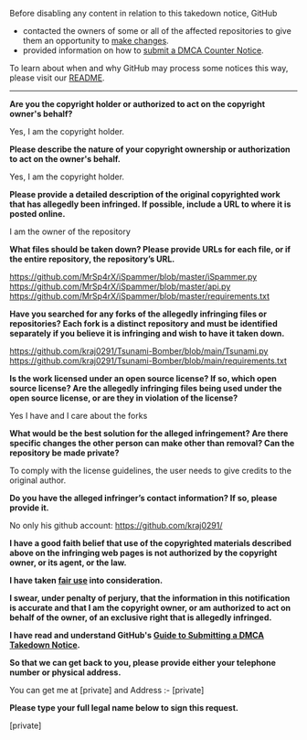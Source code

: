 Before disabling any content in relation to this takedown notice, GitHub
- contacted the owners of some or all of the affected repositories to give them an opportunity to [make changes](https://docs.github.com/en/github/site-policy/dmca-takedown-policy#a-how-does-this-actually-work).
- provided information on how to [submit a DMCA Counter Notice](https://docs.github.com/en/articles/guide-to-submitting-a-dmca-counter-notice).

To learn about when and why GitHub may process some notices this way, please visit our [README](https://github.com/github/dmca/blob/master/README.md).

---

**Are you the copyright holder or authorized to act on the copyright owner's behalf?**

Yes, I am the copyright holder.

**Please describe the nature of your copyright ownership or authorization to act on the owner's behalf.**

Yes, I am the copyright holder.

**Please provide a detailed description of the original copyrighted work that has allegedly been infringed. If possible, include a URL to where it is posted online.**

I am the owner of the repository

**What files should be taken down? Please provide URLs for each file, or if the entire repository, the repository’s URL.**

https://github.com/MrSp4rX/iSpammer/blob/master/iSpammer.py  
https://github.com/MrSp4rX/iSpammer/blob/master/api.py  
https://github.com/MrSp4rX/iSpammer/blob/master/requirements.txt

**Have you searched for any forks of the allegedly infringing files or repositories? Each fork is a distinct repository and must be identified separately if you believe it is infringing and wish to have it taken down.**

https://github.com/kraj0291/Tsunami-Bomber/blob/main/Tsunami.py  
https://github.com/kraj0291/Tsunami-Bomber/blob/main/requirements.txt

**Is the work licensed under an open source license? If so, which open source license? Are the allegedly infringing files being used under the open source license, or are they in violation of the license?**

Yes I have and I care about the forks

**What would be the best solution for the alleged infringement? Are there specific changes the other person can make other than removal? Can the repository be made private?**

To comply with the license guidelines, the user needs to give credits to the original author.

**Do you have the alleged infringer’s contact information? If so, please provide it.**

No only his github account: https://github.com/kraj0291/

**I have a good faith belief that use of the copyrighted materials described above on the infringing web pages is not authorized by the copyright owner, or its agent, or the law.**

**I have taken <a href="https://www.lumendatabase.org/topics/22">fair use</a> into consideration.**

**I swear, under penalty of perjury, that the information in this notification is accurate and that I am the copyright owner, or am authorized to act on behalf of the owner, of an exclusive right that is allegedly infringed.**

**I have read and understand GitHub's <a href="https://docs.github.com/articles/guide-to-submitting-a-dmca-takedown-notice/">Guide to Submitting a DMCA Takedown Notice</a>.**

**So that we can get back to you, please provide either your telephone number or physical address.**

You can get me at [private] and Address :- [private]

**Please type your full legal name below to sign this request.**

[private]
